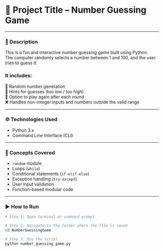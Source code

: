# 🎯 Project Title – Number Guessing Game

---

### 📌 Description  
This is a fun and interactive number guessing game built using Python.  
The computer randomly selects a number between 1 and 100, and the user tries to guess it.

### It includes:

🔢 Random number generation  
🎯 Hints for guesses (too low / too high)  
🔁 Option to play again after each round  
❌ Handles non-integer inputs and numbers outside the valid range

---

### ⚙️ Technologies Used  
- Python 3.x  
- Command Line Interface (CLI)

---

### 🧠 Concepts Covered  
- `random` module  
- Loops (`while`)  
- Conditional statements (`if-elif-else`)  
- Exception handling (`try-except`)  
- User input validation  
- Function-based modular code

---

### ▶️ How to Run

```bash
# Step 1: Open terminal or command prompt

# Step 2: Navigate to the folder where the file is saved
cd NumberGuessingGame

# Step 3: Run the script
python number_guessing_game.py
